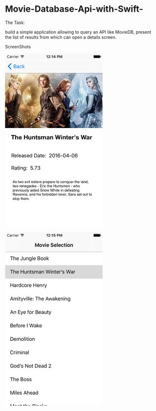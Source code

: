 # Movie-Database-Api-with-Swift-

The Task:

build a simple application allowing to query an API like MovieDB, present the list of results from which can open a details screen.

ScreenShots

![alt tag](https://raw.githubusercontent.com/abbeygold101/Movie-Database-Api-with-Swift-/master/detail.png)

![alt tag](https://raw.githubusercontent.com/abbeygold101/Movie-Database-Api-with-Swift-/master/movies.png)
